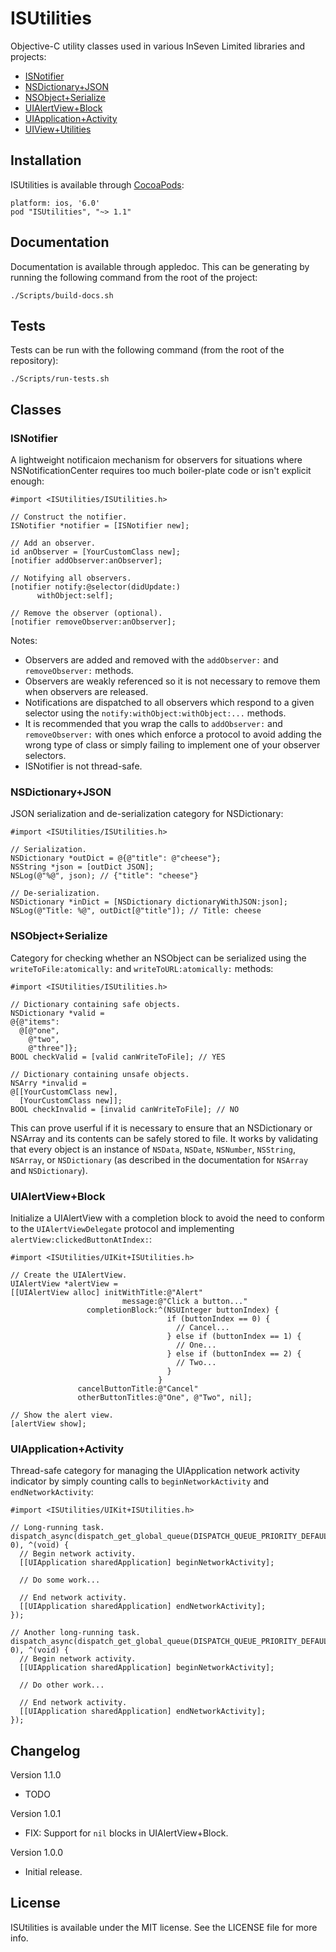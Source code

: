 ISUtilities
===========

Objective-C utility classes used in various InSeven Limited libraries and projects:

- [ISNotifier](#isnotifier)
- [NSDictionary+JSON](#nsdictionaryjson)
- [NSObject+Serialize](#nsobjectserialize)
- [UIAlertView+Block](#uialertviewblock)
- [UIApplication+Activity](#uiapplicationactivity)
- [UIView+Utilities](#uiviewutilities)

Installation
------------

ISUtilities is available through [CocoaPods](http://cocoapods.org/):

```
platform: ios, '6.0'
pod "ISUtilities", "~> 1.1"
```

Documentation
-------------

Documentation is available through appledoc. This can be generating by running the following command from the root of the project:

```
./Scripts/build-docs.sh
```

Tests
-----

Tests can be run with the following command (from the root of the repository):

```
./Scripts/run-tests.sh
```

Classes
-------

### ISNotifier

A lightweight notificaion mechanism for observers for situations where NSNotificationCenter requires too much boiler-plate code or isn't explicit enough:


```objc
#import <ISUtilities/ISUtilities.h>
    
// Construct the notifier.
ISNotifier *notifier = [ISNotifier new];

// Add an observer.
id anObserver = [YourCustomClass new];
[notifier addObserver:anObserver];

// Notifying all observers.
[notifier notify:@selector(didUpdate:) 
      withObject:self];

// Remove the observer (optional).
[notifier removeObserver:anObserver];
```

Notes:

- Observers are added and removed with the `addObserver:` and `removeObserver:` methods.
- Observers are weakly referenced so it is not necessary to remove them when observers are released.
- Notifications are dispatched to all observers which respond to a given selector using the `notify:withObject:withObject:...` methods. 
- It is recommended that you wrap the calls to `addObserver:` and `removeObserver:` with ones which enforce a protocol to avoid adding the wrong type of class or simply failing to implement one of your observer selectors.
- ISNotifier is not thread-safe.


### NSDictionary+JSON

JSON serialization and de-serialization category for NSDictionary:

```objc
#import <ISUtilities/ISUtilities.h>

// Serialization.
NSDictionary *outDict = @{@"title": @"cheese"};
NSString *json = [outDict JSON];
NSLog(@"%@", json); // {"title": "cheese"}

// De-serialization.
NSDictionary *inDict = [NSDictionary dictionaryWithJSON:json];
NSLog(@"Title: %@", outDict[@"title"]); // Title: cheese
```


### NSObject+Serialize

Category for checking whether an NSObject can be serialized using the `writeToFile:atomically:` and `writeToURL:atomically:` methods:

```objc
#import <ISUtilities/ISUtilities.h>

// Dictionary containing safe objects.
NSDictionary *valid =
@{@"items":
  @[@"one",
    @"two",
    @"three"]};
BOOL checkValid = [valid canWriteToFile]; // YES

// Dictionary containing unsafe objects.
NSArry *invalid =
@[[YourCustomClass new],
  [YourCustomClass new]];
BOOL checkInvalid = [invalid canWriteToFile]; // NO
```

This can prove userful if it is necessary to ensure that an NSDictionary or NSArray and its contents can be safely stored to file. It works by validating that every object is an instance of `NSData`, `NSDate`, `NSNumber`, `NSString`, `NSArray`, or `NSDictionary` (as described in the documentation for `NSArray`  and `NSDictionary`).


### UIAlertView+Block

Initialize a UIAlertView with a completion block to avoid the need to conform to the `UIAlertViewDelegate` protocol and implementing `alertView:clickedButtonAtIndex:`:

```objc
#import <ISUtilities/UIKit+ISUtilities.h>

// Create the UIAlertView.
UIAlertView *alertView =
[[UIAlertView alloc] initWithTitle:@"Alert"
                         message:@"Click a button..."
                 completionBlock:^(NSUInteger buttonIndex) {
                                   if (buttonIndex == 0) {
                                     // Cancel...
                                   } else if (buttonIndex == 1) {
                                     // One...
                                   } else if (buttonIndex == 2) {
                                     // Two...
                                   }
                                 }
               cancelButtonTitle:@"Cancel"
               otherButtonTitles:@"One", @"Two", nil];

// Show the alert view.
[alertView show];
```


### UIApplication+Activity

Thread-safe category for managing the UIApplication network activity indicator by simply counting calls to `beginNetworkActivity` and `endNetworkActivity`:

```objc
#import <ISUtilities/UIKit+ISUtilities.h>

// Long-running task.
dispatch_async(dispatch_get_global_queue(DISPATCH_QUEUE_PRIORITY_DEFAULT, 0), ^(void) {
  // Begin network activity.
  [[UIApplication sharedApplication] beginNetworkActivity];

  // Do some work...
  
  // End network activity.
  [[UIApplication sharedApplication] endNetworkActivity];
});

// Another long-running task.
dispatch_async(dispatch_get_global_queue(DISPATCH_QUEUE_PRIORITY_DEFAULT, 0), ^(void) {
  // Begin network activity.
  [[UIApplication sharedApplication] beginNetworkActivity];

  // Do other work...
  
  // End network activity.
  [[UIApplication sharedApplication] endNetworkActivity];
});
```

Changelog
---------

Version 1.1.0

- TODO

Version 1.0.1

- FIX: Support for `nil` blocks in UIAlertView+Block.

Version 1.0.0

- Initial release.

License
-------

ISUtilities is available under the MIT license. See the LICENSE file for more info.

